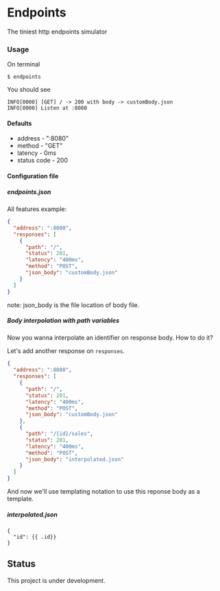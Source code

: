 # Endpoints

The tiniest http endpoints simulator

### Usage
On terminal
```shell script
$ endpoints 
```
You should see 
```
INFO[0000] [GET] / -> 200 with body -> customBody.json 
INFO[0000] Listen at :8080                              
```

#### Defaults
* address - ":8080"
* method - "GET"
* latency - 0ms
* status code - 200

#### Configuration file
##### endpoints.json

All features example:
```json
{
  "address": ":8080",
  "responses": [
    {
      "path": "/",
      "status": 201,
      "latency": "400ms",
      "method": "POST",
      "json_body": "customBody.json"
    }
  ]
}
```

note: json_body is the file location of body file.

##### Body interpolation with path variables
Now you wanna interpolate an identifier on response body. How to do it?

Let's add another response on `responses`.
```json
{
  "address": ":8080",
  "responses": [
    {
      "path": "/",
      "status": 201,
      "latency": "400ms",
      "method": "POST",
      "json_body": "customBody.json"
    },
    {
      "path": "/{id}/sales",
      "status": 201,
      "latency": "400ms",
      "method": "POST",
      "json_body": "interpolated.json"
    }
  ]
}
```
And now we'll use templating notation to use this reponse body as a template.
##### interpolated.json
```
{
  "id": {{ .id}}
}
```

## Status
This project is under development.